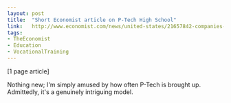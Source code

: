 ```yaml
---
layout: post
title:  "Short Economist article on P-Tech High School"
link:   http://www.economist.com/news/united-states/21657842-companies-struggling-find-talent-are-looking-teenagers-business-high-school
tags:
- TheEconomist
- Education
- VocationalTraining
---
```


[1 page article]

Nothing new; I'm simply amused by how often P-Tech is brought up.  Admittedly, it's a genuinely intriguing model.